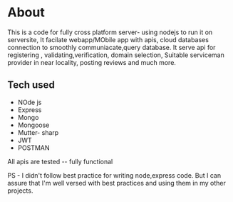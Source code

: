 # About
This is a code for fully cross platform server- using nodejs to run it on serversite, 
It facilate webapp/MObile app with apis, cloud databases connection to smoothly communiacate,query database. 
It serve api for registering ,  validating,verification, domain selection, Suitable serviceman provider in near locality, posting reviews and much more. 

## Tech used

- NOde js
- Express
- Mongo
- Mongoose
- Mutter- sharp
- JWT
- POSTMAN 

 All apis are tested -- fully  functional
 
 PS - I didn't follow best practice for writing node,express code. But I can assure that I'm well versed with best practices and using them in my other projects.
